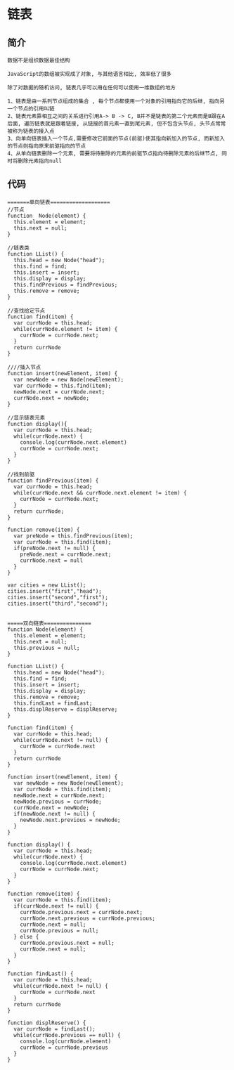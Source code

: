 # 链表

## 简介
    数据不是组织数据最佳结构

    JavaScript的数组被实现成了对象, 与其他语言相比, 效率低了很多

    除了对数据的随机访问, 链表几乎可以用在任何可以使用一维数组的地方

    1、链表是由一系列节点组成的集合 , 每个节点都使用一个对象的引用指向它的后继, 指向另一个节点的引用叫链
    2、链表元素靠相互之间的关系进行引用A-> B -> C, B并不是链表的第二个元素而是B跟在A后面, 遍历链表就是跟着链接, 从链接的首元素一直到尾元素, 但不包含头节点, 头节点常常被称为链表的接入点
    3、向单向链表插入一个节点,需要修改它前面的节点(前驱)使其指向新加入的节点, 而新加入的节点则指向原来前驱指向的节点
    4、从单向链表删除一个元素, 需要将待删除的元素的前驱节点指向待删除元素的后继节点, 同时将删除元素指向null

## 代码
    =======单向链表===================
    //节点
    function  Node(element) {
      this.element = element;
      this.next = null;
    }

    //链表类
    function LList() {
      this.head = new Node("head");
      this.find = find;
      this.insert = insert;
      this.display = display;
      this.findPrevious = findPrevious;
      this.remove = remove;
    }

    //查找给定节点
    function find(item) {
      var currNode = this.head;
      while(currNode.element != item) {
        currNode = currNode.next;
      }
      return currNode
    }

    ////插入节点
    function insert(newElement, item) {
      var newNode = new Node(newElement);
      var currNode = this.find(item);
      newNode.next = currNode.next;
      currNode.next = newNode;
    }

    //显示链表元素
    function display(){
      var currNode = this.head;
      while(currNode.next) {
        console.log(currNode.next.element)
        currNode = currNode.next;
      }
    }

    //找到前驱
    function findPrevious(item) {
      var currNode = this.head;
      while(currNode.next && currNode.next.element != item) {
        currNode = currNode.next;
      }
      return currNode;
    }

    function remove(item) {
      var preNode = this.findPrevious(item);
      var currNode = this.find(item);
      if(preNode.next != null) {
        preNode.next = currNode.next;
        currNode.next = null
      }
    }

    var cities = new LList();
    cities.insert("first","head");
    cities.insert("second","first");
    cities.insert("third","second");


    =====双向链表===============
    function Node(element) {
      this.element = element;
      this.next = null;
      this.previous = null;
    }

    function LList() {
      this.head = new Node("head");
      this.find = find;
      this.insert = insert;
      this.display = display;
      this.remove = remove;
      this.findLast = findLast;
      this.displReserve = displReserve;
    }

    function find(item) {
      var currNode = this.head;
      while(currNode.next != null) {
        currNode = currNode.next
      }
      return currNode
    }

    function insert(newElement, item) {
      var newNode = new Node(newElement);
      var currNode = this.find(item);
      newNode.next = currNode.next;
      newNode.previous = currNode;
      currNode.next = newNode;
      if(newNode.next != null) {
        newNode.next.previous = newNode;
      }
    }

    function display() {
      var currNode = this.head;
      while(currNode.next) {
        console.log(currNode.next.element)
        currNode = currNode.next;
      }
    }

    function remove(item) {
      var currNode = this.find(item);
      if(currNode.next != null) {
        currNode.previous.next = currNode.next;
        currNode.next.previous = currNode.previous;
        currNode.next = null;
        currNode.previous = null;
      } else {
        currNode.previous.next = null;
        currNode.next = null;
      }
    }

    function findLast() {
      var currNode = this.head;
      while(currNode.next != null) {
        currNode = currNode.next
      }
      return currNode
    }

    function displReserve() {
      var currNode = findLast();
      while(currNode.previous == null) {
        console.log(currNode.element)
        currNode = currNode.previous
      }
    }
